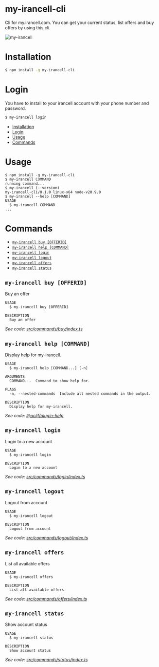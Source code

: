 my-irancell-cli
=================

Cli for my.irancell.com. You can get your current status, list offers and buy offers by using this cli.

![my-irancell](https://github.com/erfanium/my-irancell-cli/assets/47688578/8a8350b4-96a8-4b84-98d3-c22e6b2a7289)


# Installation
```sh
$ npm install -g my-irancell-cli
```

# Login
You have to install to your irancell account with your phone number and password. 
```sh
$ my-irancell login
```

<!-- toc -->
* [Installation](#installation)
* [Login](#login)
* [Usage](#usage)
* [Commands](#commands)
<!-- tocstop -->
# Usage
<!-- usage -->
```sh-session
$ npm install -g my-irancell-cli
$ my-irancell COMMAND
running command...
$ my-irancell (--version)
my-irancell-cli/0.1.0 linux-x64 node-v20.9.0
$ my-irancell --help [COMMAND]
USAGE
  $ my-irancell COMMAND
...
```
<!-- usagestop -->
# Commands
<!-- commands -->
* [`my-irancell buy [OFFERID]`](#my-irancell-buy-offerid)
* [`my-irancell help [COMMAND]`](#my-irancell-help-command)
* [`my-irancell login`](#my-irancell-login)
* [`my-irancell logout`](#my-irancell-logout)
* [`my-irancell offers`](#my-irancell-offers)
* [`my-irancell status`](#my-irancell-status)

## `my-irancell buy [OFFERID]`

Buy an offer

```
USAGE
  $ my-irancell buy [OFFERID]

DESCRIPTION
  Buy an offer
```

_See code: [src/commands/buy/index.ts](https://github.com/erfanium/my-irancell-cli/blob/v0.1.0/src/commands/buy/index.ts)_

## `my-irancell help [COMMAND]`

Display help for my-irancell.

```
USAGE
  $ my-irancell help [COMMAND...] [-n]

ARGUMENTS
  COMMAND...  Command to show help for.

FLAGS
  -n, --nested-commands  Include all nested commands in the output.

DESCRIPTION
  Display help for my-irancell.
```

_See code: [@oclif/plugin-help](https://github.com/oclif/plugin-help/blob/v6.2.3/src/commands/help.ts)_

## `my-irancell login`

Login to a new account

```
USAGE
  $ my-irancell login

DESCRIPTION
  Login to a new account
```

_See code: [src/commands/login/index.ts](https://github.com/erfanium/my-irancell-cli/blob/v0.1.0/src/commands/login/index.ts)_

## `my-irancell logout`

Logout from account

```
USAGE
  $ my-irancell logout

DESCRIPTION
  Logout from account
```

_See code: [src/commands/logout/index.ts](https://github.com/erfanium/my-irancell-cli/blob/v0.1.0/src/commands/logout/index.ts)_

## `my-irancell offers`

List all available offers

```
USAGE
  $ my-irancell offers

DESCRIPTION
  List all available offers
```

_See code: [src/commands/offers/index.ts](https://github.com/erfanium/my-irancell-cli/blob/v0.1.0/src/commands/offers/index.ts)_

## `my-irancell status`

Show account status

```
USAGE
  $ my-irancell status

DESCRIPTION
  Show account status
```

_See code: [src/commands/status/index.ts](https://github.com/erfanium/my-irancell-cli/blob/v0.1.0/src/commands/status/index.ts)_
<!-- commandsstop -->
